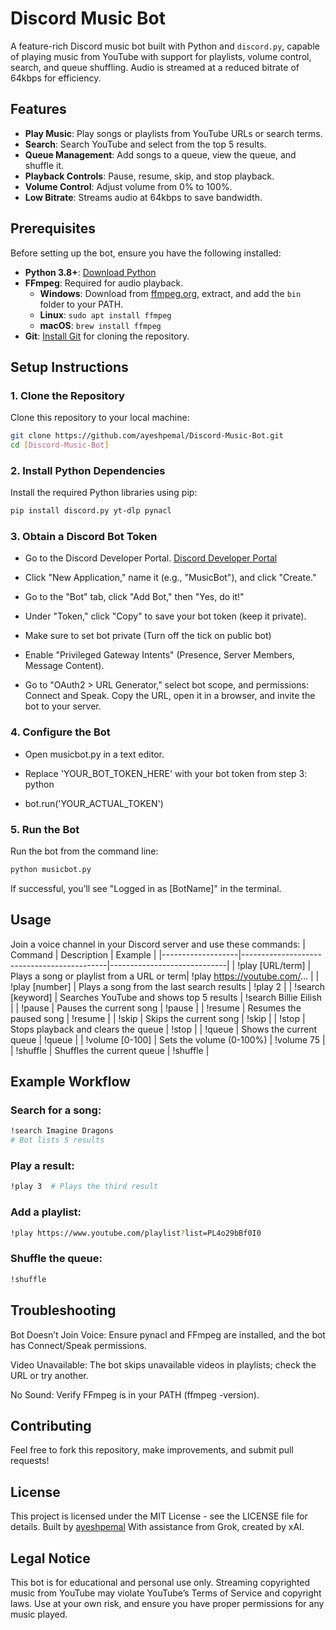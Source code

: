 # Discord Music Bot

A feature-rich Discord music bot built with Python and `discord.py`, capable of playing music from YouTube with support for playlists, volume control, search, and queue shuffling. Audio is streamed at a reduced bitrate of 64kbps for efficiency.

## Features
- **Play Music**: Play songs or playlists from YouTube URLs or search terms.
- **Search**: Search YouTube and select from the top 5 results.
- **Queue Management**: Add songs to a queue, view the queue, and shuffle it.
- **Playback Controls**: Pause, resume, skip, and stop playback.
- **Volume Control**: Adjust volume from 0% to 100%.
- **Low Bitrate**: Streams audio at 64kbps to save bandwidth.

## Prerequisites
Before setting up the bot, ensure you have the following installed:
- **Python 3.8+**: [Download Python](https://www.python.org/downloads/)
- **FFmpeg**: Required for audio playback.
  - **Windows**: Download from [ffmpeg.org](https://ffmpeg.org/download.html), extract, and add the `bin` folder to your PATH.
  - **Linux**: `sudo apt install ffmpeg`
  - **macOS**: `brew install ffmpeg`
- **Git**: [Install Git](https://git-scm.com/downloads) for cloning the repository.


## Setup Instructions

### 1. Clone the Repository
Clone this repository to your local machine:
```bash
git clone https://github.com/ayeshpemal/Discord-Music-Bot.git
cd [Discord-Music-Bot]
```

### 2. Install Python Dependencies
Install the required Python libraries using pip:
```bash
pip install discord.py yt-dlp pynacl
```

### 3. Obtain a Discord Bot Token
- Go to the Discord Developer Portal. [Discord Developer Portal](https://discord.com/developers)

- Click "New Application," name it (e.g., "MusicBot"), and click "Create."

- Go to the "Bot" tab, click "Add Bot," then "Yes, do it!"

- Under "Token," click "Copy" to save your bot token (keep it private).

- Make sure to set bot private (Turn off the tick on public bot)

- Enable "Privileged Gateway Intents" (Presence, Server Members, Message Content).

- Go to "OAuth2 > URL Generator," select bot scope, and permissions: Connect and Speak. Copy the URL, open it in a browser, and invite the bot to your server.

### 4. Configure the Bot
- Open musicbot.py in a text editor.

- Replace 'YOUR_BOT_TOKEN_HERE' with your bot token from step 3:
python

- bot.run('YOUR_ACTUAL_TOKEN')

### 5. Run the Bot
Run the bot from the command line:
```bash
python musicbot.py
```

If successful, you’ll see "Logged in as [BotName]" in the terminal.

## Usage
Join a voice channel in your Discord server and use these commands:
| Command           | Description                                | Example                     |
|-------------------|--------------------------------------------|-----------------------------|
| !play [URL/term]  | Plays a song or playlist from a URL or term| !play https://youtube.com/... |
| !play [number]    | Plays a song from the last search results  | !play 2                     |
| !search [keyword] | Searches YouTube and shows top 5 results   | !search Billie Eilish       |
| !pause            | Pauses the current song                    | !pause                      |
| !resume           | Resumes the paused song                    | !resume                     |
| !skip             | Skips the current song                     | !skip                       |
| !stop             | Stops playback and clears the queue        | !stop                       |
| !queue            | Shows the current queue                    | !queue                      |
| !volume [0-100]   | Sets the volume (0-100%)                   | !volume 75                  |
| !shuffle          | Shuffles the current queue                 | !shuffle                    |

## Example Workflow
### Search for a song:
```bash
!search Imagine Dragons
# Bot lists 5 results
```

### Play a result:
```bash
!play 3  # Plays the third result
```

### Add a playlist:
```bash
!play https://www.youtube.com/playlist?list=PL4o29bBf0I0
```

### Shuffle the queue:
```bash
!shuffle
```

## Troubleshooting
Bot Doesn’t Join Voice: Ensure pynacl and FFmpeg are installed, and the bot has Connect/Speak permissions.

Video Unavailable: The bot skips unavailable videos in playlists; check the URL or try another.

No Sound: Verify FFmpeg is in your PATH (ffmpeg -version).

## Contributing
Feel free to fork this repository, make improvements, and submit pull requests!

## License
This project is licensed under the MIT License - see the LICENSE file for details.
Built by [ayeshpemal](https://github.com/ayeshpemal/)
With assistance from Grok, created by xAI.

## Legal Notice
This bot is for educational and personal use only. Streaming copyrighted music from YouTube may violate YouTube’s Terms of Service and copyright laws. Use at your own risk, and ensure you have proper permissions for any music played.



